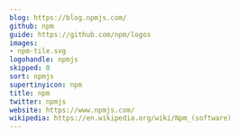 ```yaml
---
blog: https://blog.npmjs.com/
github: npm
guide: https://github.com/npm/logos
images:
- npm-tile.svg
logohandle: npmjs
skipped: 0
sort: npmjs
supertinyicon: npm
title: npm
twitter: npmjs
website: https://www.npmjs.com/
wikipedia: https://en.wikipedia.org/wiki/Npm_(software)
---
```

